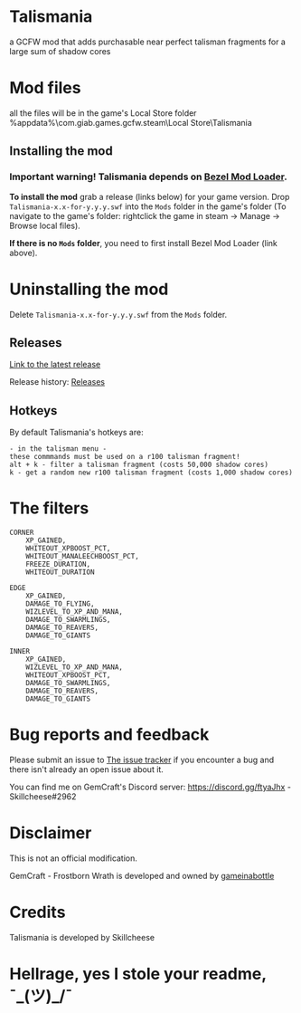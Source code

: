 # Talismania
a GCFW mod that adds purchasable near perfect talisman fragments for a large sum of shadow cores

# Mod files
all the files will be in the game's Local Store folder
%appdata%\com.giab.games.gcfw.steam\Local Store\Talismania

## Installing the mod
### Important warning! Talismania depends on [Bezel Mod Loader](https://github.com/gemforce-team/BezelModLoader).
**To install the mod** grab a release (links below) for your game version. Drop `Talismania-x.x-for-y.y.y.swf` into the `Mods` folder in the game's folder (To navigate to the game's folder: rightclick the game in steam -> Manage -> Browse local files).

**If there is no `Mods` folder**, you need to first install Bezel Mod Loader (link above).

# Uninstalling the mod
Delete `Talismania-x.x-for-y.y.y.swf` from the `Mods` folder.

## Releases
[Link to the latest release](https://github.com/Skillcheese/Talismania/releases/latest)

Release history: [Releases](https://github.com/Skillcheese/Talismania/releases)

## Hotkeys
By default Talismania's hotkeys are:
```
- in the talisman menu -
these commmands must be used on a r100 talisman fragment!
alt + k - filter a talisman fragment (costs 50,000 shadow cores)
k - get a random new r100 talisman fragment (costs 1,000 shadow cores)
```

# The filters
    CORNER
		XP_GAINED,
		WHITEOUT_XPBOOST_PCT,
		WHITEOUT_MANALEECHBOOST_PCT,
		FREEZE_DURATION,
		WHITEOUT_DURATION
    
    EDGE
		XP_GAINED,
		DAMAGE_TO_FLYING,
		WIZLEVEL_TO_XP_AND_MANA,
		DAMAGE_TO_SWARMLINGS,
		DAMAGE_TO_REAVERS,
		DAMAGE_TO_GIANTS
    
    INNER
		XP_GAINED,
		WIZLEVEL_TO_XP_AND_MANA,
		WHITEOUT_XPBOOST_PCT,
		DAMAGE_TO_SWARMLINGS,
		DAMAGE_TO_REAVERS,
		DAMAGE_TO_GIANTS

# Bug reports and feedback
Please submit an issue to [The issue tracker](https://github.com/Skillcheese/Talismania/issues) if you encounter a bug and there isn't already an open issue about it.

You can find me on GemCraft's Discord server: https://discord.gg/ftyaJhx - Skillcheese#2962


# Disclaimer
This is not an official modification.

GemCraft - Frostborn Wrath is developed and owned by [gameinabottle](http://gameinabottle.com/)


# Credits
Talismania is developed by Skillcheese


# Hellrage, yes I stole your readme, ¯\_(ツ)_/¯
